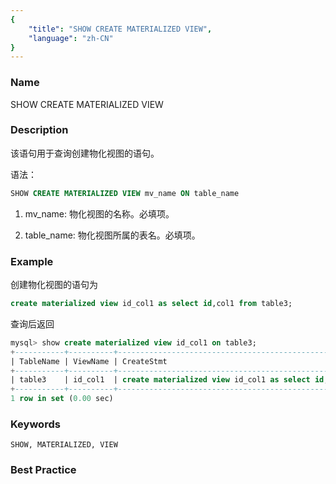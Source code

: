 ```yaml
---
{
    "title": "SHOW CREATE MATERIALIZED VIEW",
    "language": "zh-CN"
}
---
```


<!--
Licensed to the Apache Software Foundation (ASF) under one
or more contributor license agreements.  See the NOTICE file
distributed with this work for additional information
regarding copyright ownership.  The ASF licenses this file
to you under the Apache License, Version 2.0 (the
"License"); you may not use this file except in compliance
with the License.  You may obtain a copy of the License at

  http://www.apache.org/licenses/LICENSE-2.0

Unless required by applicable law or agreed to in writing,
software distributed under the License is distributed on an
"AS IS" BASIS, WITHOUT WARRANTIES OR CONDITIONS OF ANY
KIND, either express or implied.  See the License for the
specific language governing permissions and limitations
under the License.
-->

### Name

SHOW CREATE MATERIALIZED VIEW

### Description

该语句用于查询创建物化视图的语句。

语法：

```sql
SHOW CREATE MATERIALIZED VIEW mv_name ON table_name
```

1. mv_name:
        物化视图的名称。必填项。

2. table_name:
        物化视图所属的表名。必填项。

### Example

创建物化视图的语句为

```sql
create materialized view id_col1 as select id,col1 from table3;
```

查询后返回

```sql
mysql> show create materialized view id_col1 on table3;
+-----------+----------+----------------------------------------------------------------+
| TableName | ViewName | CreateStmt                                                     |
+-----------+----------+----------------------------------------------------------------+
| table3    | id_col1  | create materialized view id_col1 as select id,col1 from table3 |
+-----------+----------+----------------------------------------------------------------+
1 row in set (0.00 sec)
```

### Keywords

    SHOW, MATERIALIZED, VIEW

### Best Practice

